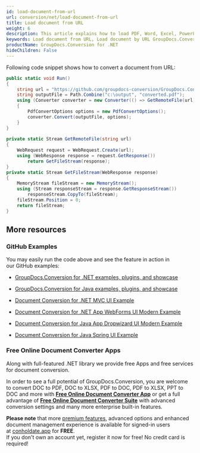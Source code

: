 ```yaml
---
id: load-document-from-url
url: conversion/net/load-document-from-url
title: Load document from URL
weight: 6
description: This article explains how to load PDF, Word, Excel, PowerPoint documents from URL when using GroupDocs.Conversion for .NET.
keywords: Load document from URL, Load document by URL GroupDocs.Conversion
productName: GroupDocs.Conversion for .NET
hideChildren: False
---
```

Following code snippet shows how to convert a document from URL:

```csharp
public static void Run()
{
    string url = "https://github.com/groupdocs-conversion/GroupDocs.Conversion-for-.NET/blob/master/Examples/Resources/SampleFiles/sample.docx?raw=true";
    string outputFile = Path.Combine("c:\output", "converted.pdf");
    using (Converter converter = new Converter(() => GetRemoteFile(url)))
    {
        PdfConvertOptions options = new PdfConvertOptions();
        converter.Convert(outputFile, options);
    }
}
        
private static Stream GetRemoteFile(string url)
{
    WebRequest request = WebRequest.Create(url);
    using (WebResponse response = request.GetResponse())
        return GetFileStream(response);
}
private static Stream GetFileStream(WebResponse response)
{
    MemoryStream fileStream = new MemoryStream();
    using (Stream responseStream = response.GetResponseStream())
        responseStream.CopyTo(fileStream);
    fileStream.Position = 0;
    return fileStream;
}
```

## More resources

### GitHub Examples

You may easily run the code above and see the feature in action in our GitHub examples:

*   [GroupDocs.Conversion for .NET examples, plugins, and showcase](https://github.com/groupdocs-conversion/GroupDocs.Conversion-for-.NET)
    
*   [GroupDocs.Conversion for Java examples, plugins, and showcase](https://github.com/groupdocs-conversion/GroupDocs.Conversion-for-Java)
    
*   [Document Conversion for .NET MVC UI Example](https://github.com/groupdocs-conversion/GroupDocs.Conversion-for-.NET-MVC) 
    
*   [Document Conversion for .NET App WebForms UI Modern Example](https://github.com/groupdocs-conversion/GroupDocs.Conversion-for-.NET-WebForms)
    
*   [Document Conversion for Java App Dropwizard UI Modern Example](https://github.com/groupdocs-conversion/GroupDocs.Conversion-for-Java-Dropwizard)
    
*   [Document Conversion for Java Spring UI Example](https://github.com/groupdocs-conversion/GroupDocs.Conversion-for-Java-Spring)
    

### Free Online Document Converter Apps

Along with full-featured .NET library we provide free Apps and free services for document conversion.

In order to see a full potential of GroupDocs.Conversion, you are welcome to convert DOC to PDF, DOC to XLSX, PDF to DOC, PDF to XLSX, PPT to DOC and more with **[Free Online Document Converter App](https://products.groupdocs.app/conversion)** or get a full advantage of **[Free Online Document Converter Suite](https://conholdate.app/features/document-converter-online)** with advanced conversion settings and many more enterprise built-in features.

**Please note** that more [premium features](https://conholdate.app/features), advanced options and enhanced document management experience is available for signed-in users at [conholdate.app](https://conholdate.app/) for **FREE**.  
If you don't own an account yet, register it now for free! No credit card is required!
